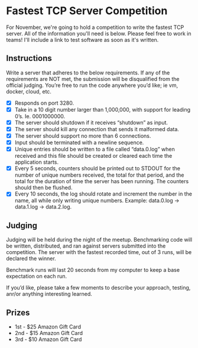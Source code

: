# Fastest TCP Server Competition

For November, we're going to hold a competition to write the fastest TCP server. All of the information you'll need is below. Please feel free to work in teams! I'll include a link to test software as soon as it's written.

## Instructions

Write a server that adheres to the below requirements. If any of the requirements are NOT met, the submission will be disqualified from the official judging. You’re free to run the code anywhere you’d like; ie vm, docker, cloud, etc.

- [x] Responds on port 3280.
- [x] Take in a 10 digit number larger than 1,000,000, with support for leading 0’s. Ie. 0001000000.
- [x] The server should shutdown if it receives “shutdown” as input.
- [x] The server should kill any connection that sends it malformed data.
- [x] The server should support no more than 6 connections.
- [x] Input should be terminated with a newline sequence.
- [x] Unique entries should be written to a file called “data.0.log” when received and this file should be created or cleared each time the application starts.
- [x] Every 5 seconds, counters should be printed out to STDOUT for the number of unique numbers received, the total for that period, and the total for the duration of time the server has been running. The counters should then be flushed.
- [x] Every 10 seconds, the log should rotate and increment the number in the name, all while only writing unique numbers. Example: data.0.log -> data.1.log -> data.2.log.

## Judging

Judging will be held during the night of the meetup. Benchmarking code will be written, distributed, and ran against servers submitted into the competition. The server with the fastest recorded time, out of 3 runs, will be declared the winner.

Benchmark runs will last 20 seconds from my computer to keep a base expectation on each run.

If you’d like, please take a few moments to describe your approach, testing, anr/or anything interesting learned.

## Prizes

- 1st - $25 Amazon Gift Card
- 2nd - $15 Amazon Gift Card
- 3rd - $10 Amazon Gift Card
